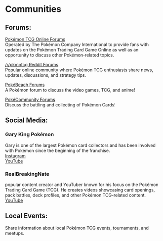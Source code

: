 # Communities

## Forums:
[Pokémon TCG Online Forums](https://forums.pokemontcg.com/)   
Operated by The Pokémon Company International to provide fans with updates on the Pokémon Trading Card Game Online as well as an opportunity to discuss other Pokémon-related topics.

[/r/pkmntcg Reddit Forums](https://www.reddit.com/r/pkmntcg/)  
Popular online community where Pokémon TCG enthusiasts share news, updates, discussions, and strategy tips.

[PokéBeach Forums](https://www.pokebeach.com/forums/)  
A Pokémon forum to discuss the video games, TCG, and anime!

[PokéCommunity Forums](https://www.pokecommunity.com/forumdisplay.php?fn=tcg)  
Discuss the battling and collecting of Pokémon Cards!

## Social Media:

### Gary King Pokémon  
Gary is one of the largest Pokémon card collectors and has been involved with Pokémon since the beginning of the franchise.  
[Instagram](https://www.instagram.com/realkingpokemon/)  
[YouTube](https://www.youtube.com/user/garyis2000)

### RealBreakingNate
popular content creator and YouTuber known for his focus on the Pokémon Trading Card Game (TCG). He creates videos showcasing card openings, pack battles, deck profiles, and other Pokémon TCG-related content.  
[YouTube](https://www.youtube.com/c/RealBreakingNate/videos)

## Local Events:
Share information about local Pokémon TCG events, tournaments, and meetups.
